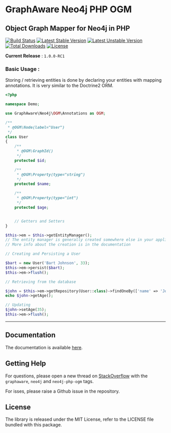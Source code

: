 # GraphAware Neo4j PHP OGM

## Object Graph Mapper for Neo4j in PHP

[![Build Status](https://travis-ci.org/graphaware/neo4j-php-ogm.svg?branch=master)](https://travis-ci.org/graphaware/neo4j-php-ogm)
[![Latest Stable Version](https://poser.pugx.org/graphaware/neo4j-php-ogm/v/stable.svg)](https://packagist.org/packages/graphaware/neo4j-php-ogm)
[![Latest Unstable Version](https://poser.pugx.org/graphaware/neo4j-php-ogm/v/unstable)](https://packagist.org/packages/graphaware/neo4j-php-ogm)
[![Total Downloads](https://poser.pugx.org/graphaware/neo4j-php-ogm/downloads)](https://packagist.org/packages/graphaware/neo4j-php-ogm)
[![License](https://poser.pugx.org/graphaware/neo4j-php-ogm/license)](https://packagist.org/packages/graphaware/neo4j-php-ogm)

**Current Release** : `1.0.0-RC1`

### Basic Usage :

Storing / retrieving entities is done by declaring your entities with mapping annotations. It is very similar to the Doctrine2 ORM.

```php
<?php

namespace Demo;

use GraphAware\Neo4j\OGM\Annotations as OGM;

/**
 * @OGM\Node(label="User")
 */
class User
{
    /**
     * @OGM\GraphId()
     */
    protected $id;

    /**
     * @OGM\Property(type="string")
     */
    protected $name;

    /**
     * @OGM\Property(type="int")
     */
    protected $age;


    // Getters and Setters
}
```

```php
$this->em = $this->getEntityManager();
// The entity manager is generally created somewhere else in your application and available in the dependency injection container.
// More info about the creation is in the documentation

// Creating and Persisting a User

$bart = new User('Bart Johnson', 33);
$this->em->persist($bart);
$this->em->flush();

// Retrieving from the database

$john = $this->em->getRepository(User::class)->findOneBy(['name' => 'John Doe']);
echo $john->getAge();

// Updating
$john->setAge(35);
$this->em->flush();
```

---

## Documentation

The documentation is available [here](docs/01-intro.md).

## Getting Help

For questions, please open a new thread on [StackOverflow](https://stackoverflow.com) with the `graphaware`, `neo4j` and `neo4j-php-ogm` tags.

For isses, please raise a Github issue in the repository.

## License

The library is released under the MIT License, refer to the LICENSE file bundled with this package.
